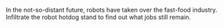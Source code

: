 In the not-so-distant future, robots have taken over the fast-food industry. Infiltrate the robot hotdog stand to find out what jobs still remain.
